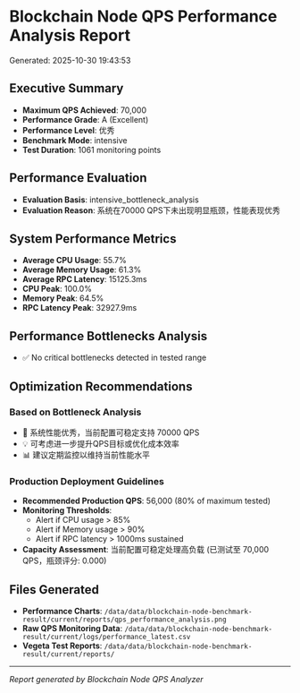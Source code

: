 # Blockchain Node QPS Performance Analysis Report
Generated: 2025-10-30 19:43:53

## Executive Summary
- **Maximum QPS Achieved**: 70,000
- **Performance Grade**: A (Excellent)
- **Performance Level**: 优秀
- **Benchmark Mode**: intensive
- **Test Duration**: 1061 monitoring points

## Performance Evaluation
- **Evaluation Basis**: intensive_bottleneck_analysis
- **Evaluation Reason**: 系统在70000 QPS下未出现明显瓶颈，性能表现优秀

## System Performance Metrics
- **Average CPU Usage**: 55.7%
- **Average Memory Usage**: 61.3%
- **Average RPC Latency**: 15125.3ms
- **CPU Peak**: 100.0%
- **Memory Peak**: 64.5%
- **RPC Latency Peak**: 32927.9ms

## Performance Bottlenecks Analysis
- ✅ No critical bottlenecks detected in tested range

## Optimization Recommendations

### Based on Bottleneck Analysis
- 🎉 系统性能优秀，当前配置可稳定支持 70000 QPS
- 💡 可考虑进一步提升QPS目标或优化成本效率
- 📊 建议定期监控以维持当前性能水平

### Production Deployment Guidelines
- **Recommended Production QPS**: 56,000 (80% of maximum tested)
- **Monitoring Thresholds**: 
  - Alert if CPU usage > 85%
  - Alert if Memory usage > 90%
  - Alert if RPC latency > 1000ms sustained
- **Capacity Assessment**: 当前配置可稳定处理高负载 (已测试至 70,000 QPS，瓶颈评分: 0.000)

## Files Generated
- **Performance Charts**: `/data/data/blockchain-node-benchmark-result/current/reports/qps_performance_analysis.png`
- **Raw QPS Monitoring Data**: `/data/data/blockchain-node-benchmark-result/current/logs/performance_latest.csv`
- **Vegeta Test Reports**: `/data/data/blockchain-node-benchmark-result/current/reports/`

---
*Report generated by Blockchain Node QPS Analyzer*
